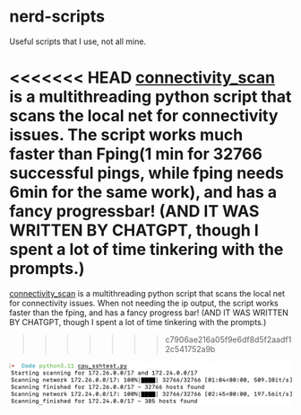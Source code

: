 # nerd-scripts
Useful scripts that I use, not all mine.

<<<<<<< HEAD
[connectivity_scan](https://github.com/CofinCup/nerd-scripts/blob/main/connectivity_test.py) is a multithreading python script that scans the local net for connectivity issues. The script works much faster than Fping(1 min for 32766 successful pings, while fping needs 6min for the same work), and has a fancy progressbar! (AND IT WAS WRITTEN BY CHATGPT, though I spent a lot of time tinkering with the prompts.)
=======
[connectivity_scan](https://github.com/CofinCup/nerd-scripts/blob/main/connectivity_test.py) is a multithreading python script that scans the local net for connectivity issues. When not needing the ip output, the script works faster than the fping, and has a fancy progress bar! (AND IT WAS WRITTEN BY CHATGPT, though I spent a lot of time tinkering with the prompts.)
>>>>>>> c7906ae216a05f9e6df8d5f2aadf12c541752a9b

![connectivity_scan](https://github.com/CofinCup/nerd-scripts/blob/main/connectivity_test/1.png)
